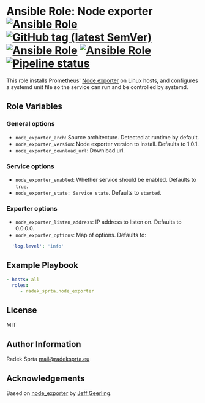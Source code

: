 # Ansible Role: Node exporter [![Ansible Role](https://img.shields.io/ansible/role/50834)](https://galaxy.ansible.com/radek_sprta/node_exporter) [![GitHub tag (latest SemVer)](https://img.shields.io/github/v/tag/radek-sprta/ansible-role-node_exporter)](https://gitlab.com/radek-sprta/ansible-role-node-exporter/-/tags) [![Ansible Role](https://img.shields.io/ansible/role/d/50834)](https://galaxy.ansible.com/radek_sprta/node_exporter) [![Ansible Role](https://img.shields.io/ansible/quality/50834)](https://galaxy.ansible.com/radek_sprta/node_exporter) [![Pipeline status](https://gitlab.com/radek-sprta/ansible-role-node-exporter/badges/master/pipeline.svg)](https://gitlab.com/radek-sprta/ansible-role-node-exporter/commits/master)

This role installs Prometheus' [Node exporter](https://github.com/prometheus/node_exporter) on Linux hosts, and configures a systemd unit file so the service can run and be controlled by systemd.

## Role Variables

### General options

- `node_exporter_arch`: Source architecture. Detected at runtime by default.
- `node_exporter_version`: Node exporter version to install. Defaults to 1.0.1.
- `node_exporter_download_url`: Download url.

### Service options

- `node_exporter_enabled`: Whether service should be enabled. Defaults to `true`.
- `node_exporter_state: Service state`. Defaults to `started`.

### Exporter options

- `node_exporter_listen_address`: IP address to listen on. Defaults to 0.0.0.0.
- `node_exporter_options`: Map of options. Defaults to:

```yaml
  'log.level': 'info'
```

## Example Playbook

```yaml
- hosts: all
  roles:
     - radek_sprta.node_exporter
```

## License

MIT

## Author Information

Radek Sprta <mail@radeksprta.eu>

## Acknowledgements

Based on [node\_exporter](https://github.com/geerlingguy/ansible-role-node_exporter.git) by [Jeff Geerling](https://github.com/geerlingguy/).
